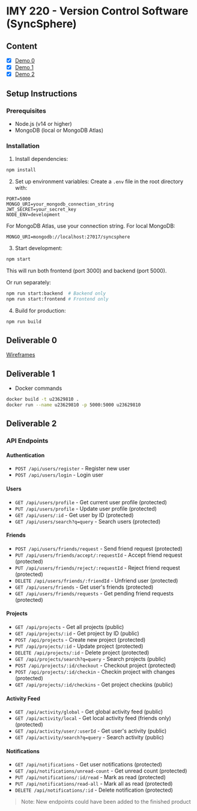# IMY 220 - Version Control Software (SyncSphere)

## Content
- [x] [Demo 0](#deliverable-0)
- [x] [Demo 1](#deliverable-1)
- [x] [Demo 2](#deliverable-2)

## Setup Instructions

### Prerequisites
- Node.js (v14 or higher)
- MongoDB (local or MongoDB Atlas)

### Installation

1. Install dependencies:
```sh
npm install
```

2. Set up environment variables:
Create a `.env` file in the root directory with:
```
PORT=5000
MONGO_URI=your_mongodb_connection_string
JWT_SECRET=your_secret_key
NODE_ENV=development
```

For MongoDB Atlas, use your connection string. For local MongoDB:
```
MONGO_URI=mongodb://localhost:27017/syncsphere
```

3. Start development:
```sh
npm start
```

This will run both frontend (port 3000) and backend (port 5000).

Or run separately:
```sh
npm run start:backend  # Backend only
npm run start:frontend # Frontend only
```

4. Build for production:
```sh
npm run build
```

## Deliverable 0

[Wireframes](https://drive.google.com/file/d/1M_SR3mZfTFXrnkJ0yfXA4bXSXHs33IDx/view?usp=sharing)

## Deliverable 1

- Docker commands
```sh
docker build -t u23629810 .
docker run --name u23629810 -p 5000:5000 u23629810
```

## Deliverable 2

### API Endpoints

#### Authentication
- `POST /api/users/register` - Register new user
- `POST /api/users/login` - Login user

#### Users
- `GET /api/users/profile` - Get current user profile (protected)
- `PUT /api/users/profile` - Update user profile (protected)
- `GET /api/users/:id` - Get user by ID (protected)
- `GET /api/users/search?q=query` - Search users (protected)

#### Friends
- `POST /api/users/friends/request` - Send friend request (protected)
- `PUT /api/users/friends/accept/:requestId` - Accept friend request (protected)
- `PUT /api/users/friends/reject/:requestId` - Reject friend request (protected)
- `DELETE /api/users/friends/:friendId` - Unfriend user (protected)
- `GET /api/users/friends` - Get user's friends (protected)
- `GET /api/users/friends/requests` - Get pending friend requests (protected)

#### Projects
- `GET /api/projects` - Get all projects (public)
- `GET /api/projects/:id` - Get project by ID (public)
- `POST /api/projects` - Create new project (protected)
- `PUT /api/projects/:id` - Update project (protected)
- `DELETE /api/projects/:id` - Delete project (protected)
- `GET /api/projects/search?q=query` - Search projects (public)
- `POST /api/projects/:id/checkout` - Checkout project (protected)
- `POST /api/projects/:id/checkin` - Checkin project with changes (protected)
- `GET /api/projects/:id/checkins` - Get project checkins (public)

#### Activity Feed
- `GET /api/activity/global` - Get global activity feed (public)
- `GET /api/activity/local` - Get local activity feed (friends only) (protected)
- `GET /api/activity/user/:userId` - Get user's activity (public)
- `GET /api/activity/search?q=query` - Search activity (public)

#### Notifications
- `GET /api/notifications` - Get user notifications (protected)
- `GET /api/notifications/unread-count` - Get unread count (protected)
- `PUT /api/notifications/:id/read` - Mark as read (protected)
- `PUT /api/notifications/read-all` - Mark all as read (protected)
- `DELETE /api/notifications/:id` - Delete notification (protected)

> Note: New endpoints could have been added to the finished product
